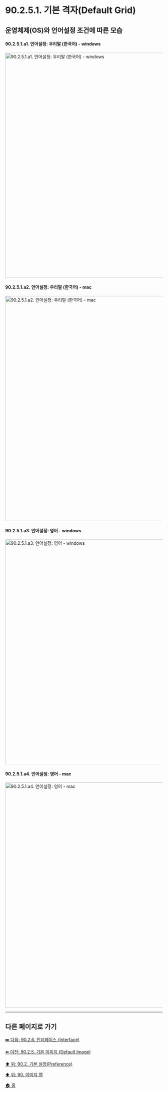# 90.2.5.1. 기본 격자(Default Grid)
## 운영체제(OS)와 언어설정 조건에 따른 모습
#### 90.2.5.1.a1. 언어설정: 우리말 (한국어) - windows

<img width="720" alt="90.2.5.1.a1. 언어설정: 우리말 (한국어) - windows" src="https://github.com/wonder13662/gimp/assets/15767104/d58ba6c0-6329-411b-b8a3-94c7a8b80150">

#### 90.2.5.1.a2. 언어설정: 우리말 (한국어) - mac

<img width="720" alt="90.2.5.1.a2. 언어설정: 우리말 (한국어) - mac" src="https://github.com/wonder13662/gimp/assets/15767104/71074324-5c32-44fa-b3af-18a31bfdd50c">

#### 90.2.5.1.a3. 언어설정: 영어 - windows

<img width="720" alt="90.2.5.1.a3. 언어설정: 영어 - windows" src="https://github.com/wonder13662/gimp/assets/15767104/c380b6c5-abab-4bd2-a53f-7d611da79230">

#### 90.2.5.1.a4. 언어설정: 영어 - mac

<img width="720" alt="90.2.5.1.a4. 언어설정: 영어 - mac" src="https://github.com/wonder13662/gimp/assets/15767104/2048a81d-6915-42b2-ba9a-6762e4dba7a9">

***

## 다른 페이지로 가기

[➡️ 다음: 90.2.6. 인터페이스 (Interface)](./90-02-06-interface.md)

[⬅️ 이전: 90.2.5. 기본 이미지 (Default Image)](./90-02-05-default-image.md)

[⬆️ 위: 90.2. 기본 설정(Preference)](./90-02-00-preference.md)

[⬆️ 위: 90. 이미지 맵](./90-00-image-map.md)

[🏠 홈](./00-home.md)
